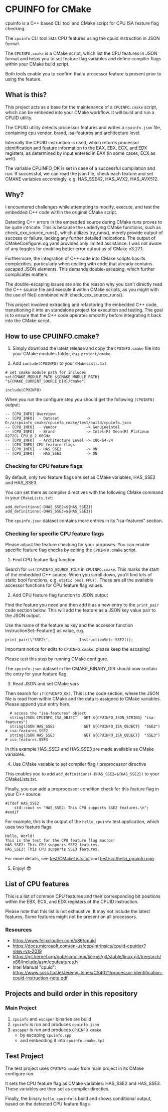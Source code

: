 # CPUINFO for CMake

cpuinfo is a C++ based CLI tool and CMake script for CPU ISA feature flag checking.

The `cpuinfo` CLI tool lists CPU features using the cpuid instruction in JSON format.

The `CPUINFO.cmake` is a CMake script, which list the CPU features in JSON format and
helps you to set feature flag variables and define compiler flags within your CMake build script.

Both tools enable you to confirm that a processor feature is present prior to using the feature.

## What is this?

This project acts as a base for the maintenance of a `CPUINFO.cmake` script,
which can be embeded into your CMake workflow. It will build and run a CPUID utility.

The CPUID utility detects processor features and writes a `cpuinfo.json` file,
containing cpu vendor, brand, isa-features and architecture level.

Internally the CPUID instruction is used, which returns processor identification
and feature information to the EAX, EBX, ECX, and EDX registers,
as determined by input entered in EAX (in some cases, ECX as well).

The variable CPUINFO_OK is set in case of a successful compilation and run.
If successful, we can read the json file, check each feature
and set CMAKE variables accordingly, e.g. HAS_SSE42, HAS_AVX2, HAS_AVX512.

## Why?

I encountered challenges while attempting to modify, execute, and test the
embedded C++ code within the original CMake script.

Detecting C++ errors in the embedded source during CMake runs proves to be quite intricate.
This is because the underlying CMake functions, such as check_cxx_source_runs(),
which utilizes try_runs(), merely provide output of success or failure, lacking
any further detailed indications.
The output of CMakeConfigureLog.yaml provides only limited assistance.
I was not aware of any toggles for enabling better error output as of CMake v3.27.1.

Furthermore, the integration of C++ code into CMake scripts has its complexities,
particularly when dealing with code that already contains escaped JSON elements.
This demands double-escaping, which further complicates matters.

The double-escaping issues are also the reason why you can't
directly read the C++ source file and execute it within CMake scripts,
as you might with the use of file() combined with check_cxx_source_runs().

This project involved extracting and refactoring the embedded C++ code,
transitioning it into an standalone project for execution and testing.
The goal is to ensure that the C++ code operates smoothly before integrating
it back into the CMake script.

## How to use CPUINFO.cmake?

1. Simply download the latest release and copy the `CPUINFO.cmake` file into your CMake modules folder, e.g. `project/cmake`

2. Add `include(CPUINFO)` to your `CMakeLists.txt`

```
# set cmake module path for includes
set(CMAKE_MODULE_PATH ${CMAKE_MODULE_PATH} "${CMAKE_CURRENT_SOURCE_DIR}/cmake")

include(CPUINFO)
```

When you run the configure step you should get the following `[CPUINFO]` output:

```
-- [CPU_INFO] Overview:
-- [CPU_INFO]  - Dataset            -> D:/a/cpuinfo_cmake/cpuinfo_cmake/test/build/cpuinfo.json
-- [CPU_INFO]  - Vendor             -> GenuineIntel
-- [CPU_INFO]  - Brand              -> Intel(R) Xeon(R) Platinum 8272CL CPU @ 2.60GHz
-- [CPU_INFO]  - Architecture Level -> x86-64-v4
-- [CPU_INFO] CPU feature flags:
-- [CPU_INFO]  - HAS_SSE2           -> ON
-- [CPU_INFO]  - HAS_SSE3           -> ON
```

### Checking for CPU feature flags

By default, only two feature flags are set as CMake variables, HAS_SSE2 and HAS_SSE3.

You can set them as compiler directives with the following CMake command in your `CMakeLists.txt`:

```
add_definitions(-DHAS_SSE2=${HAS_SSE2})
add_definitions(-DHAS_SSE3=${HAS_SSE3})
```

The `cpuinfo.json` dataset contains more entries in its "isa-features" section.

### Checking for specific CPU feature flags

Please adjust the feature checking for your purposes.
You can enable specific feature flag checks by editing the `CPUINFO.cmake` script.

1. Find CPU feature flag function

Search for `set(CPUINFO_SOURCE_FILE` in `CPUINFO.cmake`. This marks the start of the embedded C++ source.
When you scroll down, you'll find lots of static bool functions, e.g. `static bool FPU()`.
These are all the available accessor functions for CPU feature flag values.

2. Add CPU feature flag function to JSON output

Find the feature you need and then add it as a new entry to the `print_pair` code section below.
This will add the feature as a JSON key value pair to the JSON output.

Use the name of the feature as key and the accessor function InstructionSet::Feature() as value, e.g.

```
print_pair(\"SSE2\",             InstructionSet::SSE2());
```

Important notice for edits to `CPUINFO.cmake`: please keep the escaping!

Please test this step by running CMake configure.

The `cpuinfo.json` dataset in the CMAKE_BINARY_DIR should now contain the entry for your feature flag.

3. Read JSON and set CMake vars

Then search for `if(CPUINFO_OK)`. This is the code section, where the JSON file
is read from within CMake and the data is assigned to CMake variables.
Please append your entry here.

```
  # access the "isa-features" object
  string(JSON CPUINFO_ISA_OBJECT   GET ${CPUINFO_JSON_STRING} "isa-features")
  string(JSON HAS_SSE2             GET ${CPUINFO_ISA_OBJECT}  "SSE2") # isa-features.SSE2
  string(JSON HAS_SSE3             GET ${CPUINFO_ISA_OBJECT}  "SSE3") # isa-features.SSE3
```

In this example HAS_SSE2 and HAS_SSE3 are made available as CMake variables.

4. Use CMake variable to set compiler flag / preprocessor directive

This enables you to add `add_definitions(-DHAS_SSE2=${HAS_SSE2})` to your CMakeLists.txt.

Finally, you can add a preprocessor condition check for this feature flag in your C++ source:

```
#ifdef HAS_SSE2
    std::cout << "HAS_SSE2: This CPU supports SSE2 features.\n";
#endif
```

For example, this is the output of the `hello_cpuinfo` test application, which uses two feature flags:

```
Hello, World!
This is the test for the CPU feature flag macros!
HAS_SSE2: This CPU supports SSE2 features.
HAS_SSE3: This CPU supports SSE3 features.
```

For more details, see [test/CMakeLists.txt](test/CMakeLists.txt) and [test/src/hello_cpuinfo.cpp](test/src/hello_cpuinfo.cpp).

5. Enjoy! 😎

## List of CPU features

This is a list of common CPU features and their corresponding bit positions within
the EBX, ECX, and EDX registers of the CPUID instruction.

Please note that this list is not exhaustive. It may not include the latest features.
Some features might not be present on all processors.

### Resources

- <https://www.felixcloutier.com/x86/cpuid>
- <https://docs.microsoft.com/en-us/cpp/intrinsics/cpuid-cpuidex?view=vs-2019>
- <https://git.kernel.org/pub/scm/linux/kernel/git/stable/linux.git/tree/arch/x86/include/asm/cpufeatures.h>
- Intel Manual "cpuid": <https://www.scss.tcd.ie/Jeremy.Jones/CS4021/processor-identification-cpuid-instruction-note.pdf>

## Projects and build order in this repository

### Main Project

1. `cpuinfo` and `escaper` binaries are build
2. `cpuinfo` is run and produces `cpuinfo.json`
3. `escaper` is run and produces `CPUINFO.cmake`
     - by escaping `cpuinfo.cpp`
     - and embedding it into `cpuinfo.cmake.tpl`

## Test Project

The test project uses `CPUINFO.cmake` from main project in its CMake configure run.

It sets the CPU feature flag as CMake variables: HAS_SSE2 and HAS_SSE3.
These variables are then set as compiler directies.

Finally, the binary `hello_cpuinfo` is build and shows conditional output,
based on the detected CPU feature flags.
